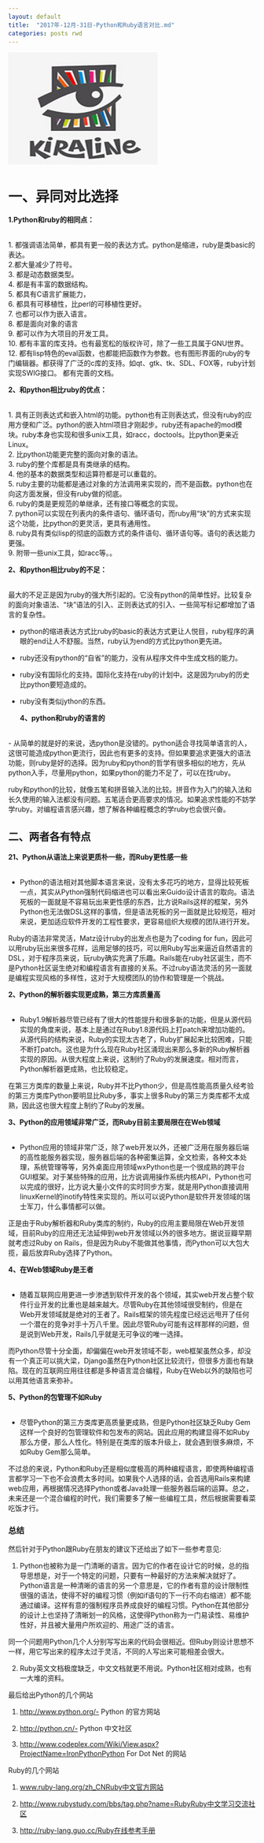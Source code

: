 ```yaml
---
layout: default
title:  "2017年-12月-31日-Python和Ruby语言对比.md"
categories: posts rwd
---
```


<img border="0" src="/images/页面LOGO_meitu_1.jpg" alt="Pulpit rock" width="304" height="228">
<h1>一、异同对比选择</h1>
<b>1.Python和ruby的相同点：</b><br><br>
<p>
	1. 都强调语法简单，都具有更一般的表达方式。python是缩进，ruby是类basic的表达。<br> 
	2.都大量减少了符号。<br>
	3. 都是动态数据类型。<br> 
	4. 都是有丰富的数据结构。<br> 
 5. 都具有C语言扩展能力，<br>
	6. 都具有可移植性，比perl的可移植性更好。<br>
	7. 也都可以作为嵌入语言。<br> 
	8. 都是面向对象的语言<br>
	9. 都可以作为大项目的开发工具。<br> 
 10. 都有丰富的库支持。也有最宽松的版权许可，除了一些工具属于GNU世界。<br> 
	12. 都有lisp特色的eval函数，也都能把函数作为参数。也有图形界面的ruby的专门编辑器。都获得了广泛的c库的支持。如qt、gtk、tk、SDL、FOX等，ruby计划实现SWIG接口。
都有完善的文档。<br>
</p>

<b>2、和python相比ruby的优点：</b><br><br>
<p>
	1. 具有正则表达式和嵌入html的功能。python也有正则表达式，但没有ruby的应用方便和广泛。python的嵌入html项目才刚起步。ruby还有apache的mod模块。ruby本身也实现和很多unix工具，如racc，doctools。比python更亲近Linux。<br> 
	2. 比python功能更完整的面向对象的语法。<br> 
	3. ruby的整个库都是具有类继承的结构。<br>
	4. 他的基本的数据类型和运算符都是可以重载的。<br> 
        5. ruby主要的功能都是通过对象的方法调用来实现的，而不是函数。python也在向这方面发展，但没有ruby做的彻底。<br>
	6. ruby的类是更规范的单继承，还有接口等概念的实现。<br>
	7. python可以实现在列表内的条件语句、循环语句，而ruby用“块”的方式来实现这个功能，比python的更灵活，更具有通用性。<br> 
	8. ruby具有类似lisp的彻底的函数方式的条件语句、循环语句等。语句的表达能力更强。<br> 
	9. 附带一些unix工具，如racc等。。<br> 
 
</p>
	
<b>2、和python相比ruby的不足：</b><br><br>


<p>最大的不足正是因为ruby的强大所引起的。它没有python的简单性好。比较复杂的面向对象语法、“块”语法的引入、正则表达式的引入、一些简写标记都增加了语言的复杂性。

- python的缩进表达方式比ruby的basic的表达方式更让人悦目，ruby程序的满眼的end让人不舒服。当然，ruby认为end的方式比python更先进。

- ruby还没有python的“自省”的能力，没有从程序文件中生成文档的能力。

- ruby没有国际化的支持。国际化支持在ruby的计划中。这是因为ruby的历史比python要短造成的。

- ruby没有类似jython的东西。</p>
<b>4、python和ruby的语言的</b><br><br>
<p>
- 从简单的就是好的来说，选python是没错的。python适合寻找简单语言的人，这很可能造成python更流行，因此也有更多的支持。但如果要追求更强大的语法功能，则ruby是好的选择。因为ruby和python的哲学有很多相似的地方，先从python入手，尽量用python，如果python的能力不足了，可以在找ruby。

ruby和python的比较，就像五笔和拼音输入法的比较。拼音作为入门的输入法和长久使用的输入法都没有问题。五笔适合更高要求的情况。如果追求性能的不妨学学ruby。对编程语言感兴趣，想了解各种编程概念的学ruby也会很兴奋。</P>

<h2>二、两者各有特点</h2>
<b>21、Python从语法上来说更质朴一些，而Ruby更性感一些</b><br><br>

- Python的语法相对其他脚本语言来说，没有太多花巧的地方，显得比较死板一点，其实从Python强制代码缩进也可以看出来Guido设计语言的取向。语法死板的一面就是不容易玩出来更性感的东西，比方说Rails这样的框架，另外Python也无法做DSL这样的事情，但是语法死板的另一面就是比较规范，相对来说，更加适应软件开发的工程性要求，更容易组织大规模的团队进行开发。

Ruby的语法非常灵活，Matz设计ruby的出发点也是为了coding for fun，因此可以用ruby玩出来很多花样，运用足够的技巧，可以用Ruby写出来逼近自然语言的DSL，对于程序员来说，玩ruby确实充满了乐趣。Rails能在ruby社区诞生，而不是Python社区诞生绝对和编程语言有直接的关系。不过ruby语法灵活的另一面就是编程实现风格的多样性，这对于大规模团队的协作和管理是一个挑战。


<b>2、Python的解析器实现更成熟，第三方库质量高</b><br><br>

- Ruby1.9解析器尽管已经有了很大的性能提升和很多新的功能，但是从源代码实现的角度来说，基本上是通过在Ruby1.8源代码上打patch来增加功能的。从源代码的结构来说，Ruby的实现太古老了，Ruby扩展起来比较困难，只能不断打patch。这也是为什么现在Ruby社区涌现出来那么多新的Ruby解析器实现的原因。从很大程度上来说，这制约了Ruby的发展速度。相对而言，Python解析器更成熟，也比较稳定。

在第三方类库的数量上来说，Ruby并不比Python少，但是高性能高质量久经考验的第三方类库Python要明显比Ruby多，事实上很多Ruby的第三方类库都不太成熟，因此这也很大程度上制约了Ruby的发展。


<b>3、Python的应用领域非常广泛，而Ruby目前主要局限在在Web领域</b><br><br>

- Python应用的领域非常广泛，除了web开发以外，还被广泛用在服务器后端的高性能服务器实现，服务器后端的各种密集运算，全文检索，各种文本处理，系统管理等等，另外桌面应用领域wxPython也是一个很成熟的跨平台GUI框架。对于某些特殊的应用，比方说调用操作系统内核API，Python也可以完成的很好，比方说大量小文件的实时同步方案，就是用Python直接调用linuxKernel的inotify特性来实现的。所以可以说Python是软件开发领域的瑞士军刀，什么事情都可以做。

正是由于Ruby解析器和Ruby类库的制约，Ruby的应用主要局限在Web开发领域，目前Ruby的应用还无法延伸到web开发领域以外的很多地方。据说豆瓣早期就考虑过Ruby on Rails，但是因为Ruby不能做其他事情，而Python可以大包大揽，最后放弃Ruby选择了Python。


<b>4、在Web领域Ruby是王者</b><br><br>

- 随着互联网应用更进一步渗透到软件开发的各个领域，其实web开发占整个软件行业开发的比重也是越来越大。尽管Ruby在其他领域很受制约，但是在Web开发领域就是绝对的王者了。Rails框架的领先程度已经远远甩开了任何一个潜在的竞争对手十万八千里。因此尽管Ruby可能有这样那样的问题，但是说到Web开发，Rails几乎就是无可争议的唯一选择。

而Python尽管十分全面，却偏偏在web开发领域不彰，web框架虽然众多，却没有一个真正可以挑大梁，Django虽然在Python社区比较流行，但很多方面也有缺陷。现在的互联网应用往往都是多种语言混合编程，Ruby在Web以外的缺陷也可以用其他语言来弥补。


<b> 5、Python的包管理不如Ruby</b><br><br>

- 尽管Python的第三方类库更高质量更成熟，但是Python社区缺乏Ruby Gem这样一个良好的包管理软件和包发布的网站。因此应用的构建显得不如Ruby那么方便，那么人性化。特别是在类库的版本升级上，就会遇到很多麻烦，不如Ruby Gem那么简单。

不过总的来说，Python和Ruby还是相似度极高的两种编程语言，即使两种编程语言都学习一下也不会浪费太多时间。如果我个人选择的话，会首选用Rails来构建web应用，再根据情况选择Python或者Java处理一些服务器后端的运算。总之，未来还是一个混合编程的时代，我们需要多了解一些编程工具，然后根据需要看菜吃饭才行。


<h3>总结</h3>

然后针对于Python跟Ruby在朋友的建议下还给出了如下一些参考意见:<br>

 1.  Python也被称为是一门清晰的语言。因为它的作者在设计它的时候，总的指导思想是，对于一个特定的问题，只要有一种最好的方法来解决就好了。Python语言是一种清晰的语言的另一个意思是，它的作者有意的设计限制性很强的语法，使得不好的编程习惯（例如if语句的下一行不向右缩进）都不能通过编译。这样有意的强制程序员养成良好的编程习惯。Python在其他部分的设计上也坚持了清晰划一的风格，这使得Python称为一门易读性、易维护性好，并且被大量用户所欢迎的、用途广泛的语言。

同一个问题用Python几个人分别写写出来的代码会很相近。但Ruby则设计思想不一样，用它写出来的程序太过于灵活，不同的人写出来可能相差会很大。<br>

 2.  Ruby英文文档极度缺乏，中文文档就更不用说。Python社区相对成熟，也有一大堆的资料。<br>

最后给出Python的几个网站<br>

 1. http://www.python.org/- Python 的官方网站<br>

 2. http://python.cn/- Python 中文社区<br>

 3. http://www.codeplex.com/Wiki/View.aspx?ProjectName=IronPythonPython For Dot Net 的网站<br>

Ruby的几个网站<br>

1. www.ruby-lang.org/zh_CNRuby中文官方网站<br>

2. http://www.rubystudy.com/bbs/tag.php?name=RubyRuby中文学习交流社区<br>

3. http://ruby-lang.guo.cc/Ruby在线参考手册<br>
